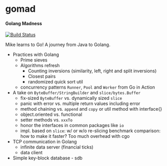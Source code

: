 # gomad
#### Golang Madness

[![Build Status](https://travis-ci.org/kenix/gomad.svg)](https://travis-ci.org/kenix/gomad)

Mike learns to Go! A journey from Java to Golang.
* Practices with Golang
    * Prime sieves
    * Algorithms refresh
    	* Counting inversions (similarity, left, right and split inversions)
    	* Closest pairs
    	* randomized quick sort util
    * concurrency patterns `Runner`, `Pool` and `Worker` from  Go in Action
* A take on `ByteBuffer/StringBuilder` and `slice/bytes.Buffer`
	* fix-sized `ByteBuffer` vs. dynamically sized `slice`
	* panic with error vs. multiple return values including error
	* method chaining vs. `append` and `copy` or util method with interface{}
	* object.oriented vs. functional
	* setter methods vs. `xxxTo`
	* honor the interfaces in common packages like `io`
    * impl. based on `slice`: w/ or w/o re-slicing benchmark comparison: how to make it faster? Too much overhead with cgo
* TCP communication in Golang
	* infinite data server (financial ticks)
	* data client
* Simple key-block database - sdb
